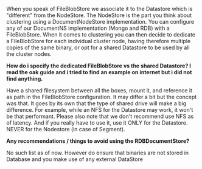 When you speak of FileBlobStore we associate it to the Datastore which is "different" from the NodeStore.
The NodeStore is the part you think about clustering using a DocumentNodeStore implementation. 
You can configure any of our DocumentNS implementation (Mongo and RDB) with a FileBlobStore. 
When it comes to clustering you can then decide to dedicate a FileBlobStore for each individual cluster node, 
having therefore multiple copies of the same binary, or opt for a shared Datastore to be used by all the cluster nodes.


<b>How do i specify the dedicated FileBlobStore vs the shared Datastore? I read the oak guide and i tried to find an example on internet but i did not find anything.</b>

Have a shared filesystem between all the boxes, mount it, and reference it as path in the FileBlobStore configuration. 
It may differ a bit but the concept was that. It goes by its own that the type of shared drive will make a big difference.
For example, while an NFS for the Datastore may work, it won't be that performant. 
Please also note that we don't recommend use NFS as of latency. And if you really have to use it, use it ONLY for the Datastore. NEVER for the Nodestore (in case of Segment).


<b>Any recommendations / things to avoid using the RDBDocumentStore? </b>

No such list as of now. However do ensure that binaries are not stored in Database and you make use of any external DataStore 